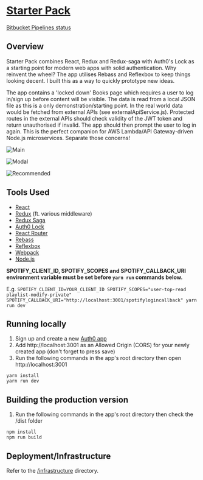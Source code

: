 # [Starter Pack](https://starter-pack.603.nu)

[Bitbucket Pipelines status](https://bitbucket.org/jch254/starter-pack/addon/pipelines/home)

## Overview

Starter Pack combines React, Redux and Redux-saga with Auth0's Lock as a starting point for modern
web apps with solid authentication. Why reinvent the wheel? The app utilises Rebass and Reflexbox to
keep things looking decent. I built this as a way to quickly prototype new ideas.

The app contains a 'locked down' Books page which requires a user to log in/sign up before content
will be visible. The data is read from a local JSON file as this is a only demonstration/starting
point. In the real world data would be fetched from external APIs (see externalApiService.js).
Protected routes in the external APIs should check validity of the JWT token and return unauthorised
if invalid. The app should then prompt the user to log in again. This is the perfect companion for
AWS Lambda/API Gateway-driven Node.js microservices. Separate those concerns!

![Main](https://img.jch254.com/Main.png)

![Modal](https://img.jch254.com/Login.png)

![Recommended](https://img.jch254.com/Books.png)

## Tools Used

* [React](https://github.com/facebook/react)
* [Redux](https://github.com/reactjs/redux) (ft. various middleware)
* [Redux Saga](https://github.com/yelouafi/redux-saga)
* [Auth0 Lock](https://github.com/auth0/lock)
* [React Router](https://github.com/reactjs/react-router)
* [Rebass](https://github.com/jxnblk/rebass)
* [Reflexbox](https://github.com/jxnblk/reflexbox)
* [Webpack](https://github.com/webpack/webpack)
* [Node.js](https://github.com/nodejs/node)

**SPOTIFY_CLIENT_ID, SPOTIFY_SCOPES and SPOTIFY_CALLBACK_URI environment variable must be set before `yarn run` commands below.**

E.g. `SPOTIFY_CLIENT_ID=YOUR_CLIENT_ID SPOTIFY_SCOPES="user-top-read playlist-modify-private" SPOTIFY_CALLBACK_URI="http://localhost:3001/spotifylogincallback" yarn run dev`

## Running locally

1. Sign up and create a new [Auth0 app](https://auth0.com)
1. Add http://localhost:3001 as an Allowed Origin (CORS) for your newly created app (don't forget to press save)
1. Run the following commands in the app's root directory then open http://localhost:3001

```
yarn install
yarn run dev
```

## Building the production version
1. Run the following commands in the app's root directory then check the /dist folder

```
npm install
npm run build
```

## Deployment/Infrastructure

Refer to the [/infrastructure](../master/infrastructure) directory.

